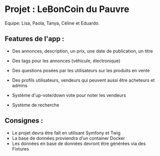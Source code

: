 # Projet : LeBonCoin du Pauvre

Equipe: Lisa, Paola, Tanya, Céline et Eduardo.

## Features de l'app :

- Des annonces, description, un prix, une date de publication, un titre

- Des tags pour les annonces (véhicule, électronique)

- Des questions posées par les utilisateurs sur les produits en vente

- Des profils utilisateurs, vendeurs qui peuvent aussi être acheteurs et admins

- Système d'up-vote/down vote pour noter les vendeurs

- Système de recherche

## Consignes :
* Le projet devra être fait en utilisant Symfony
et Twig
* La base de données proviendra d’un
container Docker
* Les données en base de données devront
être générées via des Fixtures
